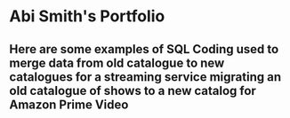 # Abi Smith's Portfolio
## Here are some examples of SQL Coding used to merge data from old catalogue to new catalogues for a streaming service migrating an old catalogue of shows to a new catalog for Amazon Prime Video

